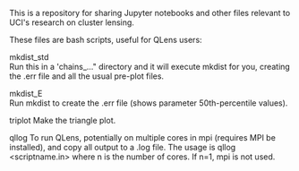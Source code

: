 This is a repository for sharing Jupyter notebooks and other files relevant to UCI's research on cluster lensing.

These files are bash scripts, useful for QLens users:

  mkdist_std        
  Run this in a 'chains_..." directory and it will execute mkdist for you, creating the .err file and all
                    the usual pre-plot files.
                    
  mkdist_E          
  Run mkdist to create the .err file (shows parameter 50th-percentile values).
  
  triplot 
  Make the triangle plot.
  
  qllog 
  To run QLens, potentially on multiple cores in mpi (requires MPI be installed), and copy all output to a
                    .log file. The usage is 
                    qllog <scriptname.in> <n>
                    where n is the number of cores. If n=1, mpi is not used.
    
